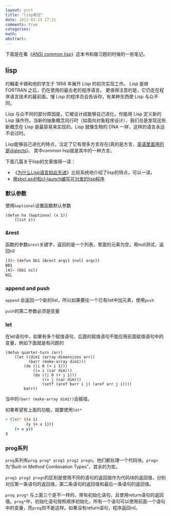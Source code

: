 ```yaml
---
layout: post
title: "lisp笔记"
date: 2013-02-25 17:31
comments: true
categories: 
math: 
abstract: 
---
```


下面是在看《[ANSI common lisp](http://acl.readthedocs.org/en/latest/index.html)》这本书和做习题的时候的一些笔记。

## lisp

约翰麦卡锡和他的学生于 1958 年展开 Lisp 的初次实现工作。 Lisp 是继 FORTRAN 之后，仍在使用的最古老的程序语言。 更值得注意的是，它仍走在程序语言技术的最前面。懂 Lisp 的程序员会告诉你，有某种东西使 Lisp 与众不同。

Lisp 与众不同的部分原因是，它被设计成能够自己进化。你能用 Lisp 定义新的 Lisp 操作符。当新的抽象概念风行时（如面向对象程序设计），我们总是发现这些新概念在 Lisp 是最容易来实现的。Lisp 就像生物的 DNA 一样，这样的语言永远不会过时。

Lisp能够自己进化的特点，注定了它有很多方言存在(真的是方言，[英语里面用的是dialects](http://en.wikipedia.org/wiki/Lisp_%28programming_language%29))。
其中common lisp就是其中的一种方言。

下面几篇关于lisp的文章值得一读：

* 《[为什么Lisp语言如此先进](http://www.ruanyifeng.com/blog/2010/10/why_lisp_is_superior.html)》比较系统地介绍了lisp的特点，可以一读。        
* [用sbcl,asdf和cl-launch编写可分发的lisp程序](http://tianchunbinghe.blog.163.com/blog/static/7001200692314249376/)

<!-- more -->

### 默认参数

使用`&optional`设置函数默认参数

```
(defun ha (&optional (x 1))
    (list x))
```

### &rest

函数的参数`&rest`关键字，返回的是一个列表，里面的元素为空，用null测试，返回nil

``` bash
[3]> (defun bb1 (&rest args) (null args))
BB1
[4]> (bb1 nil)
NIL
```

### append and push

`append` 会返回一个新的list，所以如果要往一个已有list中加元素，使用`push`

`push`的第二参数必须是变量

### let

在let语句中，如果有多个赋值语句，后面的赋值语句不能应用前面赋值语句中的变量，例如下面就是有问题的

```
(defun quarter-turn (arr)
    (let ((dim1 (array-dimensions arr))
          (barr (make-array dim1))) 
        (do ((i 0 (+ i 1)))
            ((= i (car dim)))
            (do ((j 0 (+ j 1)))
                ((= j (car dim)))
                (setf (aref barr i j) (aref arr j i))))
        barr))
```

当中的`(barr (make-array dim1))`会报错。

如果希望有上面的功能，就要使用`let*`

``` bash
> (let* ((x 1)
         (y (+ x 1)))
    (+ x y))
3
```

### prog系列

`prog`系列有`prog prog* prog1 prog2 progn`。他们都处理一个代码块。`progn`为“Built-in Method Combination Types”，其余的为宏。

`prog1 prog2 progn`的区别是使用不同的语句的返回值作为代码块的返回值，分别对应第一条语句的返回值，第二条语句的返回值和最后一条语句的返回值。

`prog prog*` 与上面三个是不一样的，带有初始化语句，且使用return语句的返回值。`prog*`中，初始化语句按照顺序初始化，所有一个语句可以使用前面一个语句中的变量，而`prog`则不能这样。如果没有return语句，程序返回nil。


